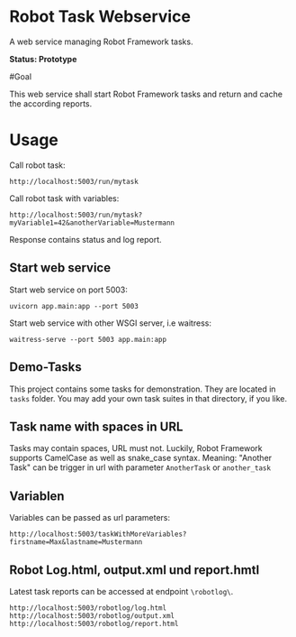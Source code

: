 # Robot Task Webservice

A web service managing Robot Framework tasks.

**Status: Prototype**

#Goal

This web service shall start Robot Framework tasks and return and cache the according reports.

# Usage
Call robot task:

    http://localhost:5003/run/mytask

Call robot task with variables:

    http://localhost:5003/run/mytask?myVariable1=42&anotherVariable=Mustermann

Response contains status and log report.


## Start web service

Start web service on port 5003:
    
    uvicorn app.main:app --port 5003

Start web service with other WSGI server, i.e waitress:

    waitress-serve --port 5003 app.main:app


## Demo-Tasks

This project contains some tasks for demonstration. They are located in ``tasks`` folder. You may add
your own task suites in that directory, if you like.


## Task name with spaces in URL

Tasks may contain spaces, URL must not. Luckily, Robot Framework supports CamelCase as well as snake_case syntax.
Meaning: "Another Task" can be trigger in url with parameter `AnotherTask` or ``another_task``


## Variablen

Variables can be passed as url parameters:

    http://localhost:5003/taskWithMoreVariables?firstname=Max&lastname=Mustermann


## Robot Log.html, output.xml und report.hmtl

Latest task reports can be accessed at endpoint ``\robotlog\``.

    http://localhost:5003/robotlog/log.html
    http://localhost:5003/robotlog/output.xml
    http://localhost:5003/robotlog/report.html
